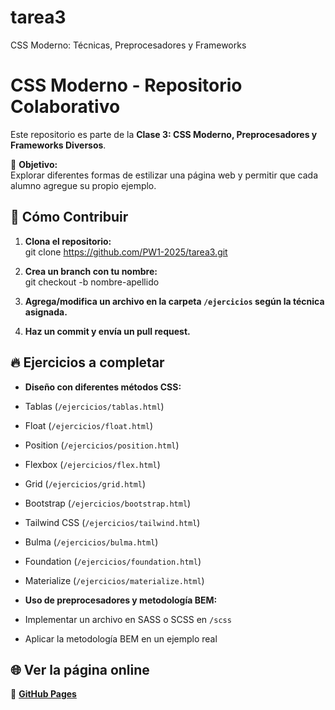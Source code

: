# tarea3
CSS Moderno: Técnicas, Preprocesadores y Frameworks
# CSS Moderno - Repositorio Colaborativo  

Este repositorio es parte de la **Clase 3: CSS Moderno, Preprocesadores y Frameworks Diversos**.  

📌 **Objetivo:**  
Explorar diferentes formas de estilizar una página web y permitir que cada alumno agregue su propio ejemplo.  

## 🚀 **Cómo Contribuir**  
1. **Clona el repositorio:**  
git clone https://github.com/PW1-2025/tarea3.git

2. **Crea un branch con tu nombre:**  
git checkout -b nombre-apellido

3. **Agrega/modifica un archivo en la carpeta `/ejercicios` según la técnica asignada.**  
4. **Haz un commit y envía un pull request.**  

## 🔥 **Ejercicios a completar**
- **Diseño con diferentes métodos CSS:**  
- Tablas (`/ejercicios/tablas.html`)
- Float (`/ejercicios/float.html`)
- Position (`/ejercicios/position.html`)
- Flexbox (`/ejercicios/flex.html`)
- Grid (`/ejercicios/grid.html`)
- Bootstrap (`/ejercicios/bootstrap.html`)
- Tailwind CSS (`/ejercicios/tailwind.html`)
- Bulma (`/ejercicios/bulma.html`)
- Foundation (`/ejercicios/foundation.html`)
- Materialize (`/ejercicios/materialize.html`)

- **Uso de preprocesadores y metodología BEM:**  
- Implementar un archivo en SASS o SCSS en `/scss`  
- Aplicar la metodología BEM en un ejemplo real  

## 🌐 **Ver la página online**
🔗 **[GitHub Pages](https://pw1-2025.github.io/tarea3/)**
